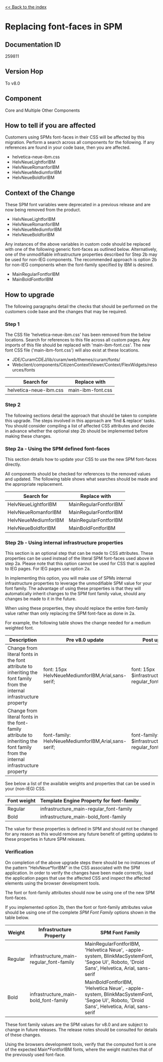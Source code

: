 [<< Back to the index](../index.md)

# Replacing font-faces in SPM

## Documentation ID

259811

## Version Hop

To v8.0

## Component

Core and Multiple Other Components

## How to tell if you are affected

Customers using SPMs font-faces in their CSS will be affected by this migration. Perform a search across all components for the following. If any references are found in your code base, then you are affected.

- helvetica-neue-ibm.css
- HelvNeueLightforIBM
- HelvNeueRomanforIBM
- HelvNeueMediumforIBM
- HelvNeueBoldforIBM

## Context of the Change

These SPM font variables were deprecated in a previous release and are now being removed from the product.

- HelvNeueLightforIBM
- HelvNeueRomanforIBM
- HelvNeueMediumforIBM
- HelvNeueBoldforIBM

Any instances of the above variables in custom code should be replaced with one of the following generic font-faces as outlined below. Alternatively, one of the unmodifiable infrastructure properties described for Step 2b may be used for non-IEG components. The recommended approach is option 2b for non-IEG components when the font-family specified by IBM is desired.

- MainRegularFontforIBM
- MainBoldFontforIBM

## How to upgrade

The following paragraphs detail the checks that should be performed on the customers code base and the changes that may be required. 

### Step 1

The CSS file 'helvetica-neue-ibm.css' has been removed from the below locations. Search for references to this file across all custom pages. Any imports of this file should be replaced with 'main-ibm-font.css'. The new font CSS file ('main-ibm-font.css') will also exist at these locations. 

- JDE/CuramCDEJ/lib/curam/web/themes/curam/fonts/
- Webclient/components/CitizenContextViewer/Context/FlexWidgets/resources/fonts

| Search for             | Replace with      |
| ---------------------- | ----------------- |
| helvetica-neue-ibm.css | main-ibm-font.css |

### Step 2

The following sections detail the approach that should be taken to complete this upgrade. The steps involved in this approach are 'find & replace' tasks. You should consider compiling a list of affected CSS attributes and decide in advance whether the optional step 2b should be implemented before making these changes.

### Step 2a - Using the SPM defined font-faces

This section details how to update your CSS to use the new SPM font-faces directly. 

All components should be checked for references to the removed values and updated. The following table shows what searches should be made and the appropriate replacement.

| Search for           | Replace with          |
| -------------------- | --------------------- |
| HelvNeueLightforIBM  | MainRegularFontforIBM |
| HelvNeueRomanforIBM  | MainRegularFontforIBM |
| HelvNeueMediumforIBM | MainRegularFontforIBM |
| HelvNeueBoldforIBM   | MainBoldFontforIBM    |

### Step 2b - Using internal infrastructure properties

This section is an optional step that can be made to CSS attributes. These properties can be used instead of the literal SPM font-faces used above in step 2a.  Please note that this option cannot be used for CSS that is applied to IEG pages. For IEG pages use option 2a.

In implementing this option, you will make use of SPMs internal infrastructure properties to leverage the unmodifiable SPM value for your font family. The advantage of using these properties is that they will automatically inherit changes to the SPM font family value, should any changes be made to it in the future.

When using these properties, they should replace the entire font-family value rather than only replacing the SPM font-face as done in 2a.

For example, the following table shows the change needed for a medium weighted font. 

| Description | Pre v8.0 update | Post update |
| ----------- | --------------- | ----------- |
| Change from literal fonts in the font attribute to inheriting the font family from the internal infrastructure property | font: 15px HelvNeueMediumforIBM,Arial,sans-serif; | font: 15px $infrastructure_main-regular_font-family; |
| Change from literal fonts in the font-family attribute to inheriting the font family from the internal infrastructure property | font-family: HelvNeueMediumforIBM,Arial,sans-serif; | font-family: $infrastructure_main-regular_font-family;

See below a list of the available weights and properties that can be used in your (non-IEG) CSS.

| Font weight | Template Engine Property for font-family |
| ----------- | ---------------------------------------- |
| Regular     | infrastructure_main-regular_font-family  |
| Bold        | infrastructure_main-bold_font-family     |


The value for these properties is defined in SPM and should not be changed for any reason as this would remove any future benefit of getting updates to these properties in future SPM releases.

### Verification

On completion of the above upgrade steps there should be no instances of the pattern "HelvNeue*forIBM" in the CSS associated with the SPM application. In order to verify the changes have been made correctly, load the application pages that use the affected CSS and inspect the affected elements using the browser development tools.

The font or font-family attributes should now be using one of the new SPM font-faces. 

If you implemented option 2b, then the font or font-family attributes value should be using one of the complete *SPM Font Family* options shown in the table below. 

| Weight | Infrastructure Property | SPM Font Family |
| ------ | ----------------------- | --------------- |
| Regular | infrastructure_main-regular_font-family | MainRegularFontforIBM, 'Helvetica Neue', -apple-system, BlinkMacSystemFont, 'Segoe UI', Roboto, 'Droid Sans', Helvetica, Arial, sans-serif |
| Bold | infrastructure_main-bold_font-family | MainBoldFontforIBM, 'Helvetica Neue', -apple-system, BlinkMacSystemFont, 'Segoe UI', Roboto, 'Droid Sans', Helvetica, Arial, sans-serif |

These font family values are the SPM values for v8.0 and are subject to change in future releases. The release notes should be consulted for details of these changes.

Using the browsers development tools, verify that the computed font is one of the expected Main*FontforIBM fonts, where the weight matches that of the previously used font-face.
